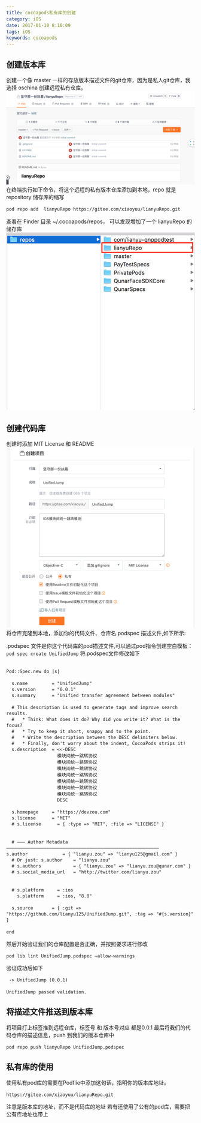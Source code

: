 ```yaml
---
title: cocoapods私有库的创建
category: iOS
date: 2017-01-10 8:10:09
tags: iOS
keywords: cocoapods
---
```

## 创建版本库
创建一个像 master 一样的存放版本描述文件的git仓库，因为是私人git仓库，我选择 oschina 创建远程私有仓库。
![](../../img/cocoapods_repo_01.png)
在终端执行如下命令，将这个远程的私有版本仓库添加到本地，repo 就是 repository 储存库的缩写
```bash
pod repo add  lianyuRepo https://gitee.com/xiaoyuu/lianyuRepo.git
```
查看在 Finder 目录 ~/.cocoapods/repos， 可以发现增加了一个 lianyuRepo 的储存库
![](../../img/cocoapods_repo_02.png)
## 创建代码库
创建时添加 MIT License 和 README
![](../../img/cocoapods_repo_03.png)
将仓库克隆到本地，添加你的代码文件、仓库名.podspec 描述文件,如下所示:


.podspec 文件是你这个代码库的pod描述文件,可以通过pod指令创建空白模板：
`pod spec create UnifiedJump`
将.podspec文件修改如下

```

Pod::Spec.new do |s|

  s.name         = "UnifiedJump"
  s.version      = "0.0.1"
  s.summary      = "Unified transfer agreement between modules"

  # This description is used to generate tags and improve search results.
  #   * Think: What does it do? Why did you write it? What is the focus?
  #   * Try to keep it short, snappy and to the point.
  #   * Write the description between the DESC delimiters below.
  #   * Finally, don't worry about the indent, CocoaPods strips it!
  s.description  = <<-DESC
                   模块间统一跳转协议
                   模块间统一跳转协议
                   模块间统一跳转协议
                   模块间统一跳转协议
                   模块间统一跳转协议
                   模块间统一跳转协议
                   模块间统一跳转协议
                   DESC

  s.homepage     = "https://devzou.com"
  s.license      = "MIT"
  # s.license      = { :type => "MIT", :file => "LICENSE" }


  # ――― Author Metadata  ―――――――――――――――――――――――――――――――――――――――――――――――――――――――――      s.author             = { "lianyu.zou" => "lianyu125@gmail.com" }
  # Or just: s.author    = "lianyu.zou"
  # s.authors            = { "lianyu.zou" => "lianyu.zou@qunar.com" }
  # s.social_media_url   = "http://twitter.com/lianyu.zou"


  # s.platform     = :ios
    s.platform     = :ios, "8.0"

  s.source       = { :git => "https://github.com/lianyu125/UnifiedJump.git", :tag => "#{s.version}" }

end
```
然后开始验证我们的仓库配置是否正确，并按照要求进行修改
```
pod lib lint UnifiedJump.podspec —allow-warnings
```
验证成功后如下
```
 -> UnifiedJump (0.0.1)

UnifiedJump passed validation.
```
## 将描述文件推送到版本库
将项目打上标签推到远程仓库，标签号 和 版本号对应 都是0.0.1
最后将我们的代码仓库的描述信息，push 到我们的版本仓库中

```
pod repo push lianyuRepo UnifiedJump.podspec
```
## 私有库的使用
使用私有pod库的需要在Podflie中添加这句话，指明你的版本库地址。
```
https://gitee.com/xiaoyuu/lianyuRepo.git
```
注意是版本库的地址，而不是代码库的地址
若有还使用了公有的pod库，需要把公有库地址也带上

